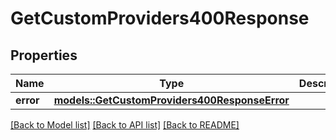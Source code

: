 # GetCustomProviders400Response

## Properties

Name | Type | Description | Notes
------------ | ------------- | ------------- | -------------
**error** | [**models::GetCustomProviders400ResponseError**](getCustomProviders_400_response_error.md) |  | 

[[Back to Model list]](../README.md#documentation-for-models) [[Back to API list]](../README.md#documentation-for-api-endpoints) [[Back to README]](../README.md)


